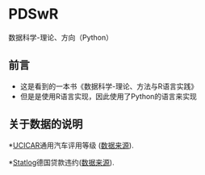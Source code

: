 # PDSwR
数据科学-理论、方向（Python）


## 前言
* 这是看到的一本书《数据科学-理论、方法与R语言实践》
* 但是是使用R语言实现，因此使用了Python的语言来实现

## 关于数据的说明

*[UCICAR](UCICar)通用汽车评用等级 ([数据来源](http://archive.ics.uci.edu/ml/machine-learning-databases/car/)).

*[Statlog](Statlog)德国贷款违约([数据来源](http://archive.ics.uci.edu/ml/machine-learning-databases/statlog/german/)).